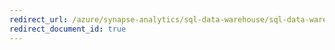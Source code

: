 ```yaml
---
redirect_url: /azure/synapse-analytics/sql-data-warehouse/sql-data-warehouse-how-to-configure-workload-importance
redirect_document_id: true
---
```

